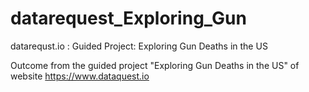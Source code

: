 # datarequest_Exploring_Gun
datarequst.io : Guided Project: Exploring Gun Deaths in the US

Outcome from the guided project "Exploring Gun Deaths in the US" of website https://www.dataquest.io
